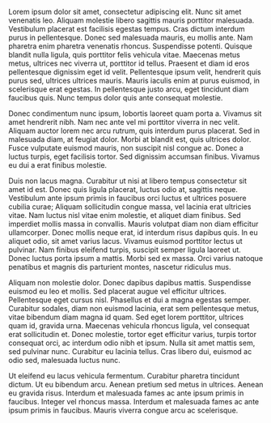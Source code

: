 Lorem ipsum dolor sit amet, consectetur adipiscing elit. Nunc sit amet venenatis leo. Aliquam molestie libero sagittis mauris porttitor malesuada. Vestibulum placerat est facilisis egestas tempus. Cras dictum interdum purus in pellentesque. Donec sed malesuada mauris, eu mollis ante. Nam pharetra enim pharetra venenatis rhoncus. Suspendisse potenti. Quisque blandit nulla ligula, quis porttitor felis vehicula vitae. Maecenas metus metus, ultrices nec viverra ut, porttitor id tellus. Praesent et diam id eros pellentesque dignissim eget id velit. Pellentesque ipsum velit, hendrerit quis purus sed, ultrices ultrices mauris. Mauris iaculis enim at purus euismod, in scelerisque erat egestas. In pellentesque justo arcu, eget tincidunt diam faucibus quis. Nunc tempus dolor quis ante consequat molestie.

Donec condimentum nunc ipsum, lobortis laoreet quam porta a. Vivamus sit amet hendrerit nibh. Nam nec ante vel mi porttitor viverra in nec velit. Aliquam auctor lorem nec arcu rutrum, quis interdum purus placerat. Sed in malesuada diam, at feugiat dolor. Morbi at blandit est, quis ultrices dolor. Fusce vulputate euismod mauris, non suscipit nisl congue ac. Donec a luctus turpis, eget facilisis tortor. Sed dignissim accumsan finibus. Vivamus eu dui a erat finibus molestie.

Duis non lacus magna. Curabitur ut nisi at libero tempus consectetur sit amet id est. Donec quis ligula placerat, luctus odio at, sagittis neque. Vestibulum ante ipsum primis in faucibus orci luctus et ultrices posuere cubilia curae; Aliquam sollicitudin congue massa, vel lacinia erat ultricies vitae. Nam luctus nisl vitae enim molestie, et aliquet diam finibus. Sed imperdiet mollis massa in convallis. Mauris volutpat diam non diam efficitur ullamcorper. Donec mollis neque erat, id interdum risus dapibus quis. In eu aliquet odio, sit amet varius lacus. Vivamus euismod porttitor lectus ut pulvinar. Nam finibus eleifend turpis, suscipit semper ligula laoreet ut. Donec luctus porta ipsum a mattis. Morbi sed ex massa. Orci varius natoque penatibus et magnis dis parturient montes, nascetur ridiculus mus.

Aliquam non molestie dolor. Donec dapibus dapibus mattis. Suspendisse euismod eu leo et mollis. Sed placerat augue vel efficitur ultrices. Pellentesque eget cursus nisl. Phasellus et dui a magna egestas semper. Curabitur sodales, diam non euismod lacinia, erat sem pellentesque metus, vitae bibendum diam magna id quam. Sed eget lorem porttitor, ultrices quam id, gravida urna. Maecenas vehicula rhoncus ligula, vel consequat erat sollicitudin et. Donec molestie, tortor eget efficitur varius, turpis tortor consequat orci, ac interdum odio nibh et ipsum. Nulla sit amet mattis sem, sed pulvinar nunc. Curabitur eu lacinia tellus. Cras libero dui, euismod ac odio sed, malesuada luctus nunc.

Ut eleifend eu lacus vehicula fermentum. Curabitur pharetra tincidunt dictum. Ut eu bibendum arcu. Aenean pretium sed metus in ultrices. Aenean eu gravida risus. Interdum et malesuada fames ac ante ipsum primis in faucibus. Integer vel rhoncus massa. Interdum et malesuada fames ac ante ipsum primis in faucibus. Mauris viverra congue arcu ac scelerisque.
